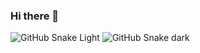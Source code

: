 ### Hi there 👋

<!-- [![GitHub Snake](https://github.com/aGallea/aGallea/dist/github-contribution-grid-snake-dark.svg)](#my-github-stats) -->
![GitHub Snake Light](https://github.com/aGallea/aGallea/dist/github-contribution-grid-snake.svg#gh-light-mode-only)
![GitHub Snake dark](https://github.com/aGallea/aGallea/dist/github-contribution-grid-snake-dark.svg#gh-dark-mode-only)
<!--
**aGallea/aGallea** is a ✨ _special_ ✨ repository because its `README.md` (this file) appears on your GitHub profile.

Here are some ideas to get you started:

- 🔭 I’m currently working on ...
- 🌱 I’m currently learning ...
- 👯 I’m looking to collaborate on ...
- 🤔 I’m looking for help with ...
- 💬 Ask me about ...
- 📫 How to reach me: ...
- 😄 Pronouns: ...
- ⚡ Fun fact: ...
-->
